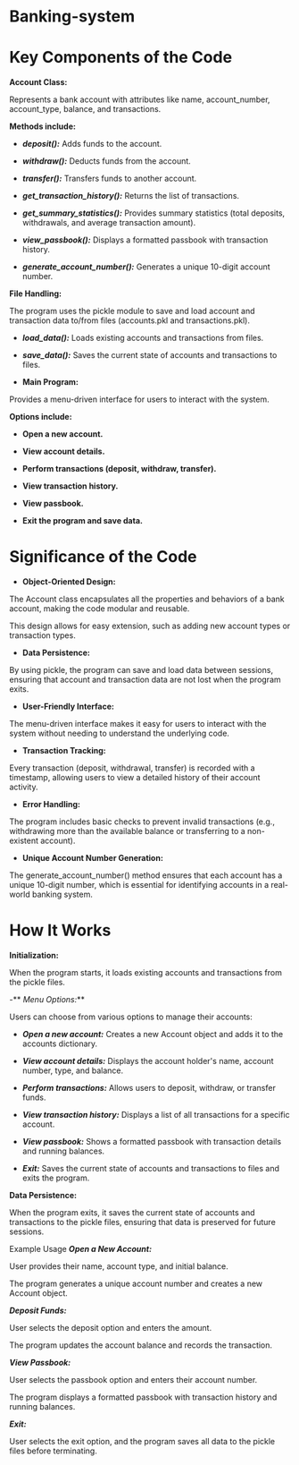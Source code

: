 # Banking-system
# Key Components of the Code
**Account Class:**

Represents a bank account with attributes like name, account_number, account_type, balance, and transactions.

**Methods include:**

- **_deposit():_** Adds funds to the account.

- **_withdraw():_** Deducts funds from the account.

- **_transfer():_** Transfers funds to another account.

- **_get_transaction_history():_** Returns the list of transactions.

- **_get_summary_statistics():_** Provides summary statistics (total deposits, withdrawals, and average transaction amount).

- **_view_passbook():_** Displays a formatted passbook with transaction history.

- **_generate_account_number():_** Generates a unique 10-digit account number.

**File Handling:**

The program uses the pickle module to save and load account and transaction data to/from files (accounts.pkl and transactions.pkl).

- **_load_data():_** Loads existing accounts and transactions from files.

- **_save_data():_** Saves the current state of accounts and transactions to files.

- **Main Program:**

Provides a menu-driven interface for users to interact with the system.

**Options include:**

- **Open a new account.**

- **View account details.**

- **Perform transactions (deposit, withdraw, transfer).**

- **View transaction history.**

- **View passbook.**

- **Exit the program and save data.**

# Significance of the Code
- **Object-Oriented Design:**

The Account class encapsulates all the properties and behaviors of a bank account, making the code modular and reusable.

This design allows for easy extension, such as adding new account types or transaction types.

- **Data Persistence:**

By using pickle, the program can save and load data between sessions, ensuring that account and transaction data are not lost when the program exits.

- **User-Friendly Interface:**

The menu-driven interface makes it easy for users to interact with the system without needing to understand the underlying code.

- **Transaction Tracking:**

Every transaction (deposit, withdrawal, transfer) is recorded with a timestamp, allowing users to view a detailed history of their account activity.

- **Error Handling:**

The program includes basic checks to prevent invalid transactions (e.g., withdrawing more than the available balance or transferring to a non-existent account).

- **Unique Account Number Generation:**

The generate_account_number() method ensures that each account has a unique 10-digit number, which is essential for identifying accounts in a real-world banking system.

# How It Works
**Initialization:**

When the program starts, it loads existing accounts and transactions from the pickle files.

-** _Menu Options:_**

Users can choose from various options to manage their accounts:

- **_Open a new account:_** Creates a new Account object and adds it to the accounts dictionary.

- **_View account details:_** Displays the account holder's name, account number, type, and balance.

- **_Perform transactions:_** Allows users to deposit, withdraw, or transfer funds.

- **_View transaction history:_** Displays a list of all transactions for a specific account.

- **_View passbook:_** Shows a formatted passbook with transaction details and running balances.

- **_Exit:_** Saves the current state of accounts and transactions to files and exits the program.

**Data Persistence:**

When the program exits, it saves the current state of accounts and transactions to the pickle files, ensuring that data is preserved for future sessions.

Example Usage
**_Open a New Account:_**

User provides their name, account type, and initial balance.

The program generates a unique account number and creates a new Account object.

**_Deposit Funds:_**

User selects the deposit option and enters the amount.

The program updates the account balance and records the transaction.

**_View Passbook:_**

User selects the passbook option and enters their account number.

The program displays a formatted passbook with transaction history and running balances.

**_Exit:_**

User selects the exit option, and the program saves all data to the pickle files before terminating.
